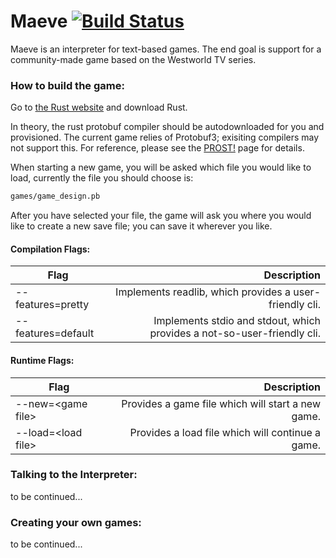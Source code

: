 # Maeve [![Build Status](https://travis-ci.org/AnotherGroupChat/maeve.svg?branch=master)](https://travis-ci.org/AnotherGroupChat/maeve)

Maeve is an interpreter for text-based games. The end goal is support for a community-made game based on the Westworld TV series.

### How to build the game:

Go to [the Rust website] and download Rust.

In theory, the rust protobuf compiler should be autodownloaded for you and provisioned.
The current game relies of Protobuf3; exisiting compilers may not support this.
For reference, please see the [PROST!](https://github.com/danburkert/prost) page for details.

When starting a new game, you will be asked which file you would like to load, currently the file you should
choose is:
```sh
games/game_design.pb
```
After you have selected your file, the game will ask you where you would like to create a new save file; you
can save it wherever you like.

#### Compilation Flags:
| Flag                   | Description    |
| ------------------     | -------------: |
| --features=pretty      | Implements readlib, which provides a user-friendly cli. |
| --features=default     | Implements stdio and stdout, which provides a not-so-user-friendly cli. |

#### Runtime Flags:
| Flag                   | Description    |
| ------------------     | -------------: |
| --new=\<game file\>      | Provides a game file which will start a new game. |
| --load=\<load file\>     | Provides a load file which will continue a game. |

### Talking to the Interpreter:

to be continued...

### Creating your own games:

to be continued...


[the Rust website]: <https://www.rust-lang.org/en-US/>
